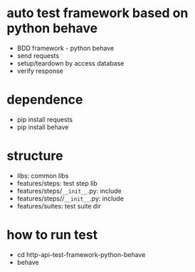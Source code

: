 # auto test framework based on python behave
- BDD framework - python behave
- send requests
- setup/teardown by access database
- verify response

# dependence
- pip install requests
- pip install behave

# structure
- libs: common libs
- features/steps: test step lib
- features/steps/`__init__`.py: include
- features/steps/<suite>/`__init__`.py: include
- features/suites: test suite dir


# how to run test
- cd http-api-test-framework-python-behave
- behave